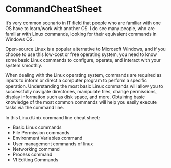 # CommandCheatSheet

It’s very common scenario in IT field that people who are familiar with one OS have to learn/work with another OS. I do see many people, who are familiar with Linux commands, looking for their equivalent commands in Windows OS. 

Open-source Linux is a popular alternative to Microsoft Windows, and if you choose to use this low-cost or free operating system, you need to know some basic Linux commands to configure, operate, and interact with your system smoothly.

When dealing with the Linux operating system, commands are required as inputs to inform or direct a computer program to perform a specific operation. Understanding the most basic Linux commands will allow you to successfully navigate directories, manipulate files, change permissions, display information such as disk space, and more. Obtaining basic knowledge of the most common commands will help you easily execute tasks via the command line.

In this Linux/Unix command line cheat sheet:
- Basic Linux commands
- File Permission commands
- Environment Variables command
- User management commands of linux
- Networking command
- Process command
- VI Editing Commands
